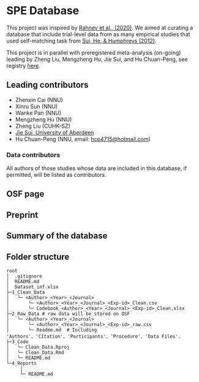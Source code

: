 # SPE Database
This project was inspired by [Rahnev et al., (2020)](https://doi.org/10.1038/s41562-019-0813-1). We aimed at curating a database that include trial-level data from as many empirical studies that used self-matching task from [Sui, He, & Humphreys (2012)](http://www.ncbi.nlm.nih.gov/pubmed/22963229).

This project is in parallel with preregistered meta-analysis (on-going) leading by Zheng Liu, Mengzheng Hu, Jie Sui, and Hu Chuan-Peng, see registry [here](https://osf.io/euqmf).

## Leading contributors
- Zhenxin Cai (NNU)
- Xinru Sun (NNU)
- Wanke Pan (NNU)
- Mengzheng Hu (NNU)
- Zheng Liu (CUHK-SZ)
- [Jie Sui, University of Aberdeen](https://www.abdn.ac.uk/people/jie.sui)
- Hu Chuan-Peng (NNU, email: hcp4715@hotmail.com)

### Data contributors
All authors of those studies whose data are included in this database, if permitted, will be listed as contributors.

## OSF page

## Preprint

## Summary of the database

## Folder structure

```
root
│  .gitignore
│  README.md
│  Dataset_inf.xlsx 
├─1_Clean_Data 
│   └─ <Author>_<Year>_<Journal>
│       └─ <Author>_<Year>_<Journal>_<Exp-id>_Clean.csv
│       └─ Codebook_<Author>_<Year>_<Journal>_<Exp-id>_Clean.xlsx
├─2_Raw_Data # raw data will be stored on OSF
│   └─ <Author>_<Year>_<Journal>
│       └─ <Author>_<Year>_<Journal>_<Exp-id>_raw.csv
│       └─ Readme.md  # Including 'Authors'、'CItation'、'Participants'、'Procedure'、'Data Files'.
├─3_Code
│   └─ Clean_Data.Rproj
│   └─ Clean_Data.Rmd
│   └─ README.md
└─4_Reports
     │
     └─ README.md

```
